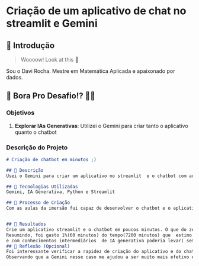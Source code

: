 # Criação de um aplicativo de chat no streamlit e Gemini

## 🚀 Introdução

> Woooow! Look at this 👀

Sou o Davi Rocha. Mestre em Matemática Aplicada e apaixonado por dados.

## 🎯 Bora Pro Desafio!? 💪🤓

### Objetivos

1. **Explorar IAs Generativas**: Utilizei o Gemini para criar tanto o aplicativo quanto o chatbot


### Descrição do Projeto

```markdown
# Criação de chatbot em minutos ;)

## 📒 Descrição
Usei o Gemini para criar um aplicativo no streamlit  e o chatbot com auxilio do gemini

## 🤖 Tecnologias Utilizadas
Gemini, IA Generativa, Python e Streamlit

## 🧐 Processo de Criação
Com as aulas da imersão fui capaz de desenvolver o chatbot e o aplicativo


## 🚀 Resultados
Crie um aplicativo streamlit e o chatbot em poucos minutos. O que do zero poderia demorar beem mais...
Resumindo, foi gasto 1%(60 minutos) do tempo(7200 minutos) que  estimo que levaria para um programador com conhecimento em Python
e com conhecimentos intermediários  de IA generativa poderia levar( sem usar APIS prontas como eu usei)
## 💭 Reflexão (Opcional)
Foi interessante verificar a rapidez de criação do aplicativo e do chat. Se fosse em uma empresa a economia de tempo seria tremenda.
Observando que a Gemini nesse caso me ajudou a ser muito mais efetivo e eficiente!!

